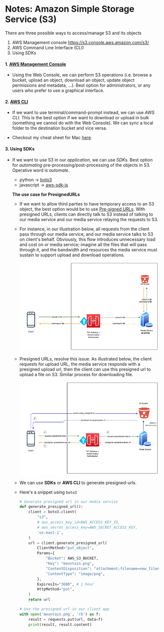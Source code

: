 # Notes: Amazon Simple Storage Service (S3)

There are three possible ways to access/manage S3 and its objects
1. AWS Management console https://s3.console.aws.amazon.com/s3/
1. AWS Command Line Interface (CLI)
1. Using SDKs
#### 1. [AWS Management Console](https://s3.console.aws.amazon.com/s3/)

-  Using the Web Console, we can perform S3 operations (i.e. browse a bucket, upload an object, download an object, update object permissions and metadata, ...). Best option for administrators, or any users who prefer to use a graphical interface.

#### 2. [AWS CLI](https://docs.aws.amazon.com/polly/latest/dg/setup-aws-cli.html)

- If we want to use terminal/command-prompt instead, we can use *AWS CLI*. This is the best option if we want to download or upload in bulk (something we cannot do with the Web Console). We can sync a local folder to the destination bucket and vice versa.

- Checkout my cheat sheet for Mac [here](https://gist.github.com/cereblanco/5d1dc6687d426d644c02141d0de90ef0).

#### 3. Using SDKs

- If we want to use S3 in our *application*, we can use *SDK*s. Best option for *automating* pre-processing/post-processing of the objects in S3. Operative word is *automate*.

  - python -> [boto3](https://github.com/boto/boto3)
  - javascript -> [aws-sdk-js](https://github.com/aws/aws-sdk-js)

  **The use case for PresignedURLs**

  - If we want to allow third parties to have temporary access to an S3 object, the best option would be to use [Pre-signed URLs](https://boto3.amazonaws.com/v1/documentation/api/latest/guide/s3-presigned-urls.html). With presigned URLs, clients can directly talk to S3 instead of talking to our media service and our media service relaying the requests to S3.

  - For instance, in our illustration below, all requests from the client pass through our media service, and our media service talks to S3 on client's behalf. Obviously, this flow introduces unnecessary load and cost on or media service; imagine all the files that will pass through it, and the bandwidth and resources the media service must sustain to support upload and download operations.

    ![Pre-signed URLs](media-service-as-proxy.png)

  - Presigned URLs, resolve this issue. As illustrated below, the client requests for upload URL, the media service responds with a presigned upload url, then the client can use this presigned url to upload a file on S3. Similar process for downloading file.

    ![Pre-signed URLs](presigned-urls-flow.png)

  - We can use **SDKs** or **AWS CLI** to generate presigned-urls.

  - Here's a snippet using `boto3` 

    ```python
    # Generate presigned url in our media service
    def generate_presigned_url():
        client = boto3.client(
            "s3",
            # aws_access_key_id=AWS_ACCESS_KEY_ID,
            # aws_secret_access_key=AWS_SECRET_ACCESS_KEY,
            'us-east-1',
        )
        url = client.generate_presigned_url(
            ClientMethod="put_object",
            Params={
                "Bucket": AWS_S3_BUCKET,
                "Key": "mountain.png",
                "ContentDisposition": "attachment;filename=new_filename_here.png",
                "ContentType": "image/png",
            },
            ExpiresIn="3600", # 1 hour
            HttpMethod="put", 
        )
        return url
    ```

    ``` python
    # Use the presigned url in our client app
    with open('mountain.png', 'rb') as f:
        result = requests.put(url, data=f)
        print(result, result.content)
    ```
